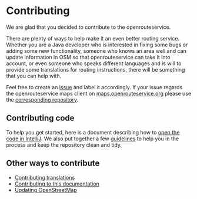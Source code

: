# Contributing

We are glad that you decided to contribute to the openrouteservice.

There are plenty of ways to help make it an even better routing service.
Whether you are a Java developer who is interested in fixing
some bugs or adding some new functionality, someone who knows an area well and
can update information in OSM so that openrouteservice can take it into
account, or even someone who speaks different languages and is will to provide
some translations for routing instructions, there will be something that you
can help with.

Feel free to create an [issue](https://github.com/GIScience/openrouteservice/issues) and label it accordingly.
If your issue regards the openrouteservice maps client on [maps.openrouteservice.org](https://maps.openrouteservice.org)
please use the [corresponding repository](https://github.com/GIScience/ors-maps-client/issues).

## Contributing code

To help you get started, here is a document describing how to [open the code in IntelliJ](opening-project-in-intellij).
We also put together a few [guidelines](https://github.com/GIScience/openrouteservice/blob/master/CONTRIBUTE.md)
to help you in the process and keep the repository clean and tidy.

## Other ways to contribute

* [Contributing translations](contributing-translations)
* [Contributing to this documentation](backend-documentation)
* [Updating OpenStreetMap](https://wiki.openstreetmap.org/wiki/Beginners%27_guide)
